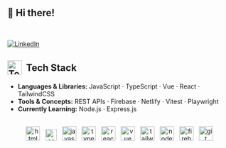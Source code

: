 ## 👋 Hi there!

</br>

[![LinkedIn](https://img.shields.io/badge/LinkedIn-0077B5?style=flat&logo=linkedin&logoColor=white)](https://linkedin.com/in/houssamouhra)

<h2 style="display: flex; align-items: center">
  <img
    src="https://camo.githubusercontent.com/83175ae7afae2cc167f8c3e4b65c761129f1a616c98c784730dc5657972a7eb4/68747470733a2f2f6769746875622d70726f64756374696f6e2d757365722d61737365742d3632313064662e73332e616d617a6f6e6177732e636f6d2f3130393830313532322f3235393434353533382d31326639396330642d636232362d343663362d386238632d3938663235343739353637322e676966"
    alt="Tech Icon"
    width="32"
    height="32"
    style="padding-right: 10px"
  />
  Tech Stack
</h2>

- **Languages & Libraries:** JavaScript · TypeScript · Vue · React · TailwindCSS
- **Tools & Concepts:** REST APIs · Firebase · Netlify · Vitest · Playwright
- **Currently Learning:** Node.js · Express.js 

</br>

<div align="center" dir="auto">
  <img
    src="https://github.com/user-attachments/assets/30186c5f-8fda-4368-9ac2-0dd1cbc62221"
    height="32"
    width="32"
    alt="html"
    title="html"
    style="margin-right: 8px"
  />
  <img
    src="https://github.com/user-attachments/assets/b38d59d7-e956-466b-b07c-c9d4144b9db4"
    height="26"
    width="26"
    alt="css"
    title="css"
    style="margin-right: 8px;"
  />
  <img
    src="https://github.com/user-attachments/assets/23dcfdc6-27a3-4cc2-a1cc-4d7d104976d3"
    height="32"
    width="32"
    alt="javascript"
    title="javascript"
    style="margin-right: 8px"
  />
  <img
    src="https://github.com/user-attachments/assets/c4762b03-a98d-4f39-9aa0-cc4337934a0d"
    height="32"
    width="32"
    alt="typescript"
    title="typescript"
    style="margin-right: 8px"
  />
  <img
    src="https://github.com/user-attachments/assets/1acaad56-d43d-42ed-9a4e-f0c39af2e6c4"
    height="32"
    width="32"
    alt="react"
    title="react"
    style="margin-right: 8px"
  />
  <img
    src="https://github.com/user-attachments/assets/b1a88339-3f0f-4ab6-bb78-f842f33cba62"
    height="32"
    width="32"
    alt="vue"
    title="vue"
    style="margin-right: 8px"
  />
  <img
    src="https://github.com/user-attachments/assets/f3cd1ed3-3e7c-43bc-8050-419dc9212a30"
    height="32"
    width="32"
    alt="tailwindcss"
    title="tailwindcss"
    style="margin-right: 8px"
  />
  <img
    src="https://github.com/user-attachments/assets/52daf937-f17f-4a9b-ac65-a13b515808d9"
    height="32"
    width="32"
    alt="nodejs"
    title="nodejs"
    style="margin-right: 8px"
  />
  <img
    src="https://github.com/user-attachments/assets/4fce173e-a54c-4ccd-88e9-28254066a2f8"
    height="32"
    width="32"
    alt="firebase"
    title="firebase"
    style="margin-right: 8px"
  />
  <img
    src="https://github.com/user-attachments/assets/d4447fbe-7b59-4ff3-943e-90cf59021749"
    height="32"
    width="32"
    alt="git"
    title="git"
  />
</div>

